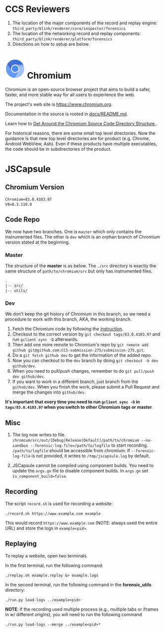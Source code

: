 # CCS Reviewers

1. The location of the major components of the record and replay engine: `third_party/blink/renderer/core/inspector/forensics`
2. The location of the networking record and replay components: `third_party/blink/renderer/platform/forensics`
3. Directions on how to setup are below.

# ![Logo](chrome/app/theme/chromium/product_logo_64.png) Chromium

Chromium is an open-source browser project that aims to build a safer, faster,
and more stable way for all users to experience the web.

The project's web site is https://www.chromium.org.

Documentation in the source is rooted in [docs/README.md](docs/README.md).

Learn how to [Get Around the Chromium Source Code Directory Structure
](https://www.chromium.org/developers/how-tos/getting-around-the-chrome-source-code).

For historical reasons, there are some small top level directories. Now the
guidance is that new top level directories are for product (e.g. Chrome,
Android WebView, Ash). Even if these products have multiple executables, the
code should be in subdirectories of the product.

# JSCapsule

## Chromium Version

```
Chromium=83.0.4103.97
V8=8.3.110.9
```

## Code Repo

We now have two branches. One is `master` which only contains the instrumented files.
The other is `dev` which is an orphan branch of Chromium version stated at the beginning.

### Master
The structure of the **master** is as below. The `./src` directory is exactly the same
structure of `path/to/chromium/src` but only has instrumented files.

```
.
|-- src/
|-- utils/
```


### Dev

We don't keep the git history of Chromium in this branch, so we need a procedure to
work with this branch, AKA, the working branch.
1. Fetch the Chromium code by following the [instruction](https://www.chromium.org/developers/how-tos/get-the-code).
2. Checkout to the correct version by `git checkout tags/83.0.4103.97` and run `gclient sync -D` afterwards.
3. Then add one more remote to Chromium's repo by `git remote add github git@github.com:CCS-submission-275/submission-275.git`.
4. Do a `git fetch github dev` to get the information of the added repo.
5. Now you can checkout to the `dev` branch by doing `git checkout -b dev github/dev`.
6. When you need to pull/push changes, remember to do `git pull/push dev github/dev`.
7. If you want to work in a different branch, just branch from the `github/dev`. When you finish the work, please submit a Pull Request
   and merge the changes into `github/dev`.

**It's important that every time you need to run `gclient sync -D` in `tags/83.0.4103.97` when you switch to other Chromium tags or master**

## Misc

1. The log now writes to file. `chromium/src/out/[Debug|Release|Default]/path/to/chromium --no-sandbox --forensic-log-file=/path/to/logfile` to start recording. `/path/to/logfile` should be accessible from chromium. If `--forensic-log-file` is not provided, it writes to `/tmp/jscapsule.log` by default.

2. JSCapsule cannot be compiled using component builds. You need to update the  `args.gn` file to disable component builds. In `args.gn` set `is_component_build=false`. 



## Recording 

The script `record.sh` is used for recording a website: 

`./record.sh https://www.example.com example` 

This would record `https://www.example.com` (NOTE: always used the entire URL) and store the logs in `example<pid>`. 

## Replaying

To replay a website, open two terminals. 

In the first terminal, run the following command: 

`./replay.sh example.replay &> example.logs`

In the second terminal, run the following command in the __forensic_utils__ directory:

`./run.py load-logs ../example<pid>`

__NOTE__: If the recording used multiple process (e.g., multiple tabs or iframes in w/ different origins), you will need to run the following command

`./run.py load-logs --merge ../example<pid>*`






